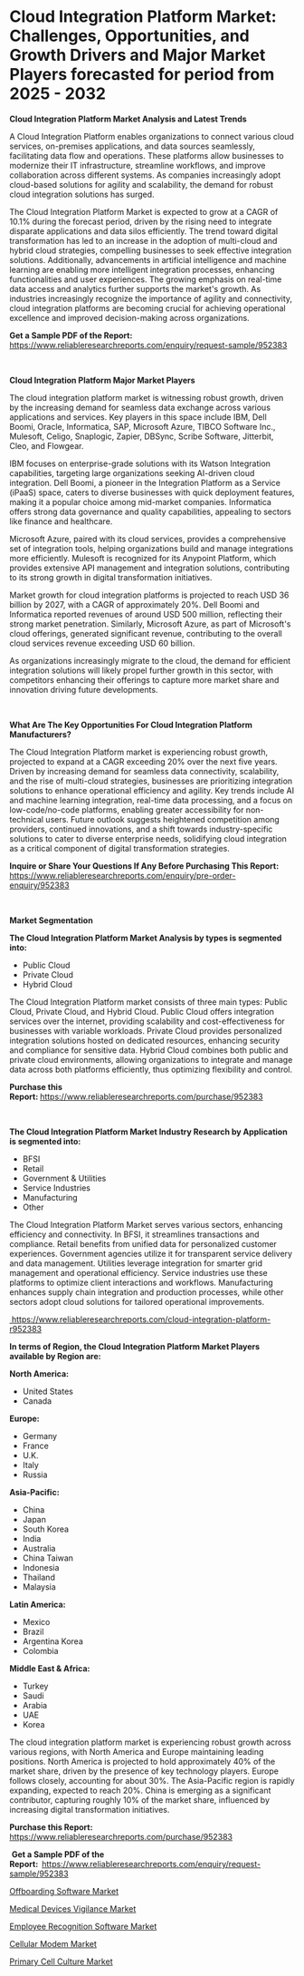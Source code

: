 <p><h1>Cloud Integration Platform Market: Challenges, Opportunities, and Growth Drivers and Major Market Players forecasted for period from 2025 - 2032</h1></p><p><strong>Cloud Integration Platform Market Analysis and Latest Trends</strong></p>
<p><p>A Cloud Integration Platform enables organizations to connect various cloud services, on-premises applications, and data sources seamlessly, facilitating data flow and operations. These platforms allow businesses to modernize their IT infrastructure, streamline workflows, and improve collaboration across different systems. As companies increasingly adopt cloud-based solutions for agility and scalability, the demand for robust cloud integration solutions has surged.</p><p>The Cloud Integration Platform Market is expected to grow at a CAGR of 10.1% during the forecast period, driven by the rising need to integrate disparate applications and data silos efficiently. The trend toward digital transformation has led to an increase in the adoption of multi-cloud and hybrid cloud strategies, compelling businesses to seek effective integration solutions. Additionally, advancements in artificial intelligence and machine learning are enabling more intelligent integration processes, enhancing functionalities and user experiences. The growing emphasis on real-time data access and analytics further supports the market's growth. As industries increasingly recognize the importance of agility and connectivity, cloud integration platforms are becoming crucial for achieving operational excellence and improved decision-making across organizations.</p></p>
<p><strong>Get a Sample PDF of the Report:&nbsp;</strong> <a href="https://www.reliableresearchreports.com/enquiry/request-sample/952383?utm_campaign=31&utm_medium=2&utm_source=Github&utm_content=ia&utm_term=06032025&utm_id=cloud-integration-platform">https://www.reliableresearchreports.com/enquiry/request-sample/952383</a></p>
<p>&nbsp;</p>
<p><strong>Cloud Integration Platform Major Market Players</strong></p>
<p><p>The cloud integration platform market is witnessing robust growth, driven by the increasing demand for seamless data exchange across various applications and services. Key players in this space include IBM, Dell Boomi, Oracle, Informatica, SAP, Microsoft Azure, TIBCO Software Inc., Mulesoft, Celigo, Snaplogic, Zapier, DBSync, Scribe Software, Jitterbit, Cleo, and Flowgear.</p><p>IBM focuses on enterprise-grade solutions with its Watson Integration capabilities, targeting large organizations seeking AI-driven cloud integration. Dell Boomi, a pioneer in the Integration Platform as a Service (iPaaS) space, caters to diverse businesses with quick deployment features, making it a popular choice among mid-market companies. Informatica offers strong data governance and quality capabilities, appealing to sectors like finance and healthcare.</p><p>Microsoft Azure, paired with its cloud services, provides a comprehensive set of integration tools, helping organizations build and manage integrations more efficiently. Mulesoft is recognized for its Anypoint Platform, which provides extensive API management and integration solutions, contributing to its strong growth in digital transformation initiatives.</p><p>Market growth for cloud integration platforms is projected to reach USD 36 billion by 2027, with a CAGR of approximately 20%. Dell Boomi and Informatica reported revenues of around USD 500 million, reflecting their strong market penetration. Similarly, Microsoft Azure, as part of Microsoft's cloud offerings, generated significant revenue, contributing to the overall cloud services revenue exceeding USD 60 billion.</p><p>As organizations increasingly migrate to the cloud, the demand for efficient integration solutions will likely propel further growth in this sector, with competitors enhancing their offerings to capture more market share and innovation driving future developments.</p></p>
<p>&nbsp;</p>
<p><strong>What Are The Key Opportunities For Cloud Integration Platform Manufacturers?</strong></p>
<p><p>The Cloud Integration Platform market is experiencing robust growth, projected to expand at a CAGR exceeding 20% over the next five years. Driven by increasing demand for seamless data connectivity, scalability, and the rise of multi-cloud strategies, businesses are prioritizing integration solutions to enhance operational efficiency and agility. Key trends include AI and machine learning integration, real-time data processing, and a focus on low-code/no-code platforms, enabling greater accessibility for non-technical users. Future outlook suggests heightened competition among providers, continued innovations, and a shift towards industry-specific solutions to cater to diverse enterprise needs, solidifying cloud integration as a critical component of digital transformation strategies.</p></p>
<p><strong>Inquire or Share Your Questions If Any Before Purchasing This Report:</strong> <a href="https://www.reliableresearchreports.com/enquiry/pre-order-enquiry/952383?utm_campaign=31&utm_medium=2&utm_source=Github&utm_content=ia&utm_term=06032025&utm_id=cloud-integration-platform">https://www.reliableresearchreports.com/enquiry/pre-order-enquiry/952383</a></p>
<p>&nbsp;</p>
<p><strong>Market Segmentation</strong></p>
<p><strong>The Cloud Integration Platform Market Analysis by types is segmented into:</strong></p>
<p><ul><li>Public Cloud</li><li>Private Cloud</li><li>Hybrid Cloud</li></ul></p>
<p><p>The Cloud Integration Platform market consists of three main types: Public Cloud, Private Cloud, and Hybrid Cloud. Public Cloud offers integration services over the internet, providing scalability and cost-effectiveness for businesses with variable workloads. Private Cloud provides personalized integration solutions hosted on dedicated resources, enhancing security and compliance for sensitive data. Hybrid Cloud combines both public and private cloud environments, allowing organizations to integrate and manage data across both platforms efficiently, thus optimizing flexibility and control.</p></p>
<p><strong>Purchase this Report:&nbsp;</strong><a href="https://www.reliableresearchreports.com/purchase/952383?utm_campaign=31&utm_medium=2&utm_source=Github&utm_content=ia&utm_term=06032025&utm_id=cloud-integration-platform">https://www.reliableresearchreports.com/purchase/952383</a></p>
<p>&nbsp;</p>
<p><strong>The Cloud Integration Platform Market Industry Research by Application is segmented into:</strong></p>
<p><ul><li>BFSI</li><li>Retail</li><li>Government & Utilities</li><li>Service Industries</li><li>Manufacturing</li><li>Other</li></ul></p>
<p><p>The Cloud Integration Platform Market serves various sectors, enhancing efficiency and connectivity. In BFSI, it streamlines transactions and compliance. Retail benefits from unified data for personalized customer experiences. Government agencies utilize it for transparent service delivery and data management. Utilities leverage integration for smarter grid management and operational efficiency. Service industries use these platforms to optimize client interactions and workflows. Manufacturing enhances supply chain integration and production processes, while other sectors adopt cloud solutions for tailored operational improvements.</p></p>
<p><a href="https://www.reliableresearchreports.com/cloud-integration-platform-r952383?utm_campaign=31&utm_medium=2&utm_source=Github&utm_content=ia&utm_term=06032025&utm_id=cloud-integration-platform">&nbsp;https://www.reliableresearchreports.com/cloud-integration-platform-r952383</a></p>
<p><strong>In terms of Region, the Cloud Integration Platform Market Players available by Region are:</strong></p>
<p>
    <p> <strong> North America: </strong>
        <ul>
            <li>United States</li>
            <li>Canada</li>
        </ul>
        </p> 
    <p> <strong> Europe: </strong>
        <ul>
            <li>Germany</li>
            <li>France</li>
            <li>U.K.</li>
            <li>Italy</li>
            <li>Russia</li>
        </ul>
        </p> 
    <p> <strong> Asia-Pacific: </strong>
        <ul>
            <li>China</li>
            <li>Japan</li>
            <li>South Korea</li>
            <li>India</li>
            <li>Australia</li>
            <li>China Taiwan</li>
            <li>Indonesia</li>
            <li>Thailand</li>
            <li>Malaysia</li>
        </ul>
        </p> 
    <p> <strong> Latin America: </strong>
        <ul>
            <li>Mexico</li>
            <li>Brazil</li>
            <li>Argentina Korea</li>
            <li>Colombia</li>
        </ul>
        </p> 
    <p> <strong> Middle East & Africa: </strong>
        <ul>
            <li>Turkey</li>
            <li>Saudi</li>
            <li>Arabia</li>
            <li>UAE</li>
            <li>Korea</li>
        </ul>
    </p>
    </p>
<p><p>The cloud integration platform market is experiencing robust growth across various regions, with North America and Europe maintaining leading positions. North America is projected to hold approximately 40% of the market share, driven by the presence of key technology players. Europe follows closely, accounting for about 30%. The Asia-Pacific region is rapidly expanding, expected to reach 20%. China is emerging as a significant contributor, capturing roughly 10% of the market share, influenced by increasing digital transformation initiatives.</p></p>
<p><strong>Purchase this Report: </strong><a href="https://www.reliableresearchreports.com/purchase/952383?utm_campaign=31&utm_medium=2&utm_source=Github&utm_content=ia&utm_term=06032025&utm_id=cloud-integration-platform">https://www.reliableresearchreports.com/purchase/952383</a></p>
<p>&nbsp;<strong>Get a Sample PDF of the Report:&nbsp;&nbsp;</strong><a href="https://www.reliableresearchreports.com/enquiry/request-sample/952383?utm_campaign=31&utm_medium=2&utm_source=Github&utm_content=ia&utm_term=06032025&utm_id=cloud-integration-platform">https://www.reliableresearchreports.com/enquiry/request-sample/952383</a></p>
<p><strong></strong></p>
<p><p><a href="https://github.com/saeiddaemo/Market-Research-Report-List-1/blob/main/offboarding-software-market.md?utm_campaign=31&utm_medium=2&utm_source=Github&utm_content=ia&utm_term=06032025&utm_id=cloud-integration-platform">Offboarding Software Market</a></p><p><a href="https://github.com/boccalyver5k/Market-Research-Report-List-1/blob/main/medical-devices-vigilance-market.md?utm_campaign=31&utm_medium=2&utm_source=Github&utm_content=ia&utm_term=06032025&utm_id=cloud-integration-platform">Medical Devices Vigilance Market</a></p><p><a href="https://github.com/shopovdjondo/Market-Research-Report-List-1/blob/main/employee-recognition-software-market.md?utm_campaign=31&utm_medium=2&utm_source=Github&utm_content=ia&utm_term=06032025&utm_id=cloud-integration-platform">Employee Recognition Software Market</a></p><p><a href="https://github.com/plawragarile/Market-Research-Report-List-1/blob/main/cellular-modem-market.md?utm_campaign=31&utm_medium=2&utm_source=Github&utm_content=ia&utm_term=06032025&utm_id=cloud-integration-platform">Cellular Modem Market</a></p><p><a href="https://github.com/hamremunazm4/Market-Research-Report-List-1/blob/main/primary-cell-culture-market.md?utm_campaign=31&utm_medium=2&utm_source=Github&utm_content=ia&utm_term=06032025&utm_id=cloud-integration-platform">Primary Cell Culture Market</a></p></p>